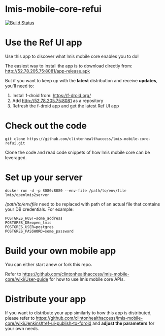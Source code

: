 # lmis-mobile-core-refui

[![Build Status](http://52.78.205.75:8080/job/ref-ui/badge/icon)](http://52.78.205.75:8080/job/ref-ui/)

# Use the Ref UI app

Use this app to discover what lmis mobile core enables you to do!

The easiest way to install the app is to download directly from: http://52.78.205.75:8081/app-release.apk

But if you want to keep up with the **latest** distribution and receive **updates**, you'll need to:

1. Install f-droid from: https://f-droid.org/
2. Add http://52.78.205.75:8081 as a repository
3. Refresh the f-droid app and get the latest Ref UI app

# Check out the code

```shell
git clone https://github.com/clintonhealthaccess/lmis-mobile-core-refui.git
```

Clone the code and read code snippets of how lmis mobile core can be leveraged.

# Set up your server

```
docker run -d -p 8080:8080 --env-file /path/to/env/file lmis/openlmis2server
```

*/path/to/env/file* need to be replaced with path of an actual file that contains your DB credentials. For example:
```
POSTGRES_HOST=some_address
POSTGRES_DB=open_lmis
POSTGRES_USER=postgres
POSTGRES_PASSWORD=some_password
```

# Build your own mobile app

You can either start anew or fork this repo.

Refer to https://github.com/clintonhealthaccess/lmis-mobile-core/wiki/User-guide for how to use lmis mobile core APIs.

# Distribute your app

If you want to distribute your app similarly to how this app is distributed, please refer to https://github.com/clintonhealthaccess/lmis-mobile-core/wiki/Jenkins#ref-ui-publish-to-fdroid and **adjust the parameters** for your own needs.

